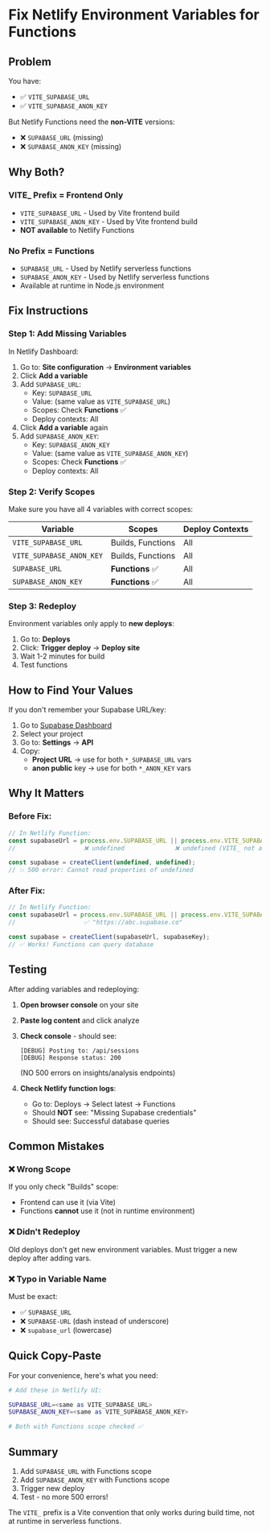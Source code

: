 # Fix Netlify Environment Variables for Functions

## Problem

You have:
- ✅ `VITE_SUPABASE_URL`
- ✅ `VITE_SUPABASE_ANON_KEY`

But Netlify Functions need the **non-VITE** versions:
- ❌ `SUPABASE_URL` (missing)
- ❌ `SUPABASE_ANON_KEY` (missing)

## Why Both?

### VITE_ Prefix = Frontend Only
- `VITE_SUPABASE_URL` - Used by Vite frontend build
- `VITE_SUPABASE_ANON_KEY` - Used by Vite frontend build
- **NOT available** to Netlify Functions

### No Prefix = Functions
- `SUPABASE_URL` - Used by Netlify serverless functions
- `SUPABASE_ANON_KEY` - Used by Netlify serverless functions
- Available at runtime in Node.js environment

## Fix Instructions

### Step 1: Add Missing Variables

In Netlify Dashboard:
1. Go to: **Site configuration** → **Environment variables**
2. Click **Add a variable**
3. Add `SUPABASE_URL`:
   - Key: `SUPABASE_URL`
   - Value: (same value as `VITE_SUPABASE_URL`)
   - Scopes: Check **Functions** ✅
   - Deploy contexts: All
4. Click **Add a variable** again
5. Add `SUPABASE_ANON_KEY`:
   - Key: `SUPABASE_ANON_KEY`
   - Value: (same value as `VITE_SUPABASE_ANON_KEY`)
   - Scopes: Check **Functions** ✅
   - Deploy contexts: All

### Step 2: Verify Scopes

Make sure you have all 4 variables with correct scopes:

| Variable | Scopes | Deploy Contexts |
|----------|--------|-----------------|
| `VITE_SUPABASE_URL` | Builds, Functions | All |
| `VITE_SUPABASE_ANON_KEY` | Builds, Functions | All |
| `SUPABASE_URL` | **Functions** ✅ | All |
| `SUPABASE_ANON_KEY` | **Functions** ✅ | All |

### Step 3: Redeploy

Environment variables only apply to **new deploys**:

1. Go to: **Deploys**
2. Click: **Trigger deploy** → **Deploy site**
3. Wait 1-2 minutes for build
4. Test functions

## How to Find Your Values

If you don't remember your Supabase URL/key:

1. Go to [Supabase Dashboard](https://supabase.com/dashboard)
2. Select your project
3. Go to: **Settings** → **API**
4. Copy:
   - **Project URL** → use for both `*_SUPABASE_URL` vars
   - **anon public** key → use for both `*_ANON_KEY` vars

## Why It Matters

### Before Fix:
```javascript
// In Netlify Function:
const supabaseUrl = process.env.SUPABASE_URL || process.env.VITE_SUPABASE_URL;
//                   ❌ undefined              ❌ undefined (VITE_ not available)

const supabase = createClient(undefined, undefined);
// 💥 500 error: Cannot read properties of undefined
```

### After Fix:
```javascript
// In Netlify Function:
const supabaseUrl = process.env.SUPABASE_URL || process.env.VITE_SUPABASE_URL;
//                   ✅ "https://abc.supabase.co"

const supabase = createClient(supabaseUrl, supabaseKey);
// ✅ Works! Functions can query database
```

## Testing

After adding variables and redeploying:

1. **Open browser console** on your site
2. **Paste log content** and click analyze
3. **Check console** - should see:
   ```
   [DEBUG] Posting to: /api/sessions
   [DEBUG] Response status: 200
   ```
   (NO 500 errors on insights/analysis endpoints)

4. **Check Netlify function logs**:
   - Go to: Deploys → Select latest → Functions
   - Should **NOT** see: "Missing Supabase credentials"
   - Should see: Successful database queries

## Common Mistakes

### ❌ Wrong Scope
If you only check "Builds" scope:
- Frontend can use it (via Vite)
- Functions **cannot** use it (not in runtime environment)

### ❌ Didn't Redeploy
Old deploys don't get new environment variables.
Must trigger a new deploy after adding vars.

### ❌ Typo in Variable Name
Must be exact:
- ✅ `SUPABASE_URL`
- ❌ `SUPABASE-URL` (dash instead of underscore)
- ❌ `supabase_url` (lowercase)

## Quick Copy-Paste

For your convenience, here's what you need:

```bash
# Add these in Netlify UI:

SUPABASE_URL=<same as VITE_SUPABASE_URL>
SUPABASE_ANON_KEY=<same as VITE_SUPABASE_ANON_KEY>

# Both with Functions scope checked ✅
```

## Summary

1. Add `SUPABASE_URL` with Functions scope
2. Add `SUPABASE_ANON_KEY` with Functions scope
3. Trigger new deploy
4. Test - no more 500 errors!

The `VITE_` prefix is a Vite convention that only works during build time, not at runtime in serverless functions.

